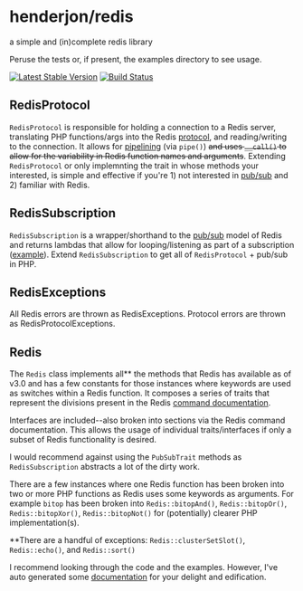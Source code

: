 # henderjon/redis

a simple and (in)complete redis library

Peruse the tests or, if present, the examples directory to see usage.

[![Latest Stable Version](https://poser.pugx.org/henderjon/redis/v/stable.svg)](https://packagist.org/packages/henderjon/redis)
[![Build Status](https://travis-ci.org/henderjon/redis.svg?branch=master)](https://travis-ci.org/henderjon/redis)

## RedisProtocol

`RedisProtocol` is responsible for holding a connection to a Redis server,
translating PHP functions/args into the Redis
[protocol](http://redis.io/topics/protocol), and reading/writing to the
connection. It allows for [pipelining](http://redis.io/topics/pipelining) (via
`pipe()`) ~~and uses `__call()` to allow for the variability in Redis function
names and arguments~~. Extending `RedisProtocol` or only implemnting the trait
in whose methods your interested, is simple and effective if
you're 1) not interested in [pub/sub](http://redis.io/topics/pubsub) and 2)
familiar with Redis.

## RedisSubscription

`RedisSubscription` is a wrapper/shorthand to the
[pub/sub](http://redis.io/topics/pubsub) model of Redis and returns lambdas
that allow for looping/listening as part of a subscription
([example](example/sub.php)). Extend `RedisSubscription` to get all of
`RedisProtocol` + pub/sub in PHP.

## RedisExceptions

All Redis errors are thrown as RedisExceptions. Protocol errors are thrown as RedisProtocolExceptions.

## Redis

The `Redis` class implements all\** the methods that Redis has available as of
v3.0 and has a few constants for those instances where keywords are used as
switches within a Redis function. It composes a series of traits that
represent the divisions present in the Redis [command documentation](http://redis.io/commands).

Interfaces are included--also broken into sections via the Redis command documentation.
This allows the usage of individual traits/interfaces if only a subset of Redis
functionality is desired.

I would recommend against using the `PubSubTrait` methods as
`RedisSubscription` abstracts a lot of the dirty work.

There are a few instances where one Redis function has been broken into two or
more PHP functions as Redis uses some keywords as arguments. For example
`bitop` has been broken into `Redis::bitopAnd()`, `Redis::bitopOr()`,
`Redis::bitopXor()`, `Redis::bitopNot()` for (potentially) clearer PHP
implementation(s).

\**There are a handful of exceptions: `Redis::clusterSetSlot()`,
`Redis::echo()`, and `Redis::sort()`

I recommend looking through the code and the examples. However, I've auto
generated some [documentation](docs/README.md) for your delight and
edification.




















































